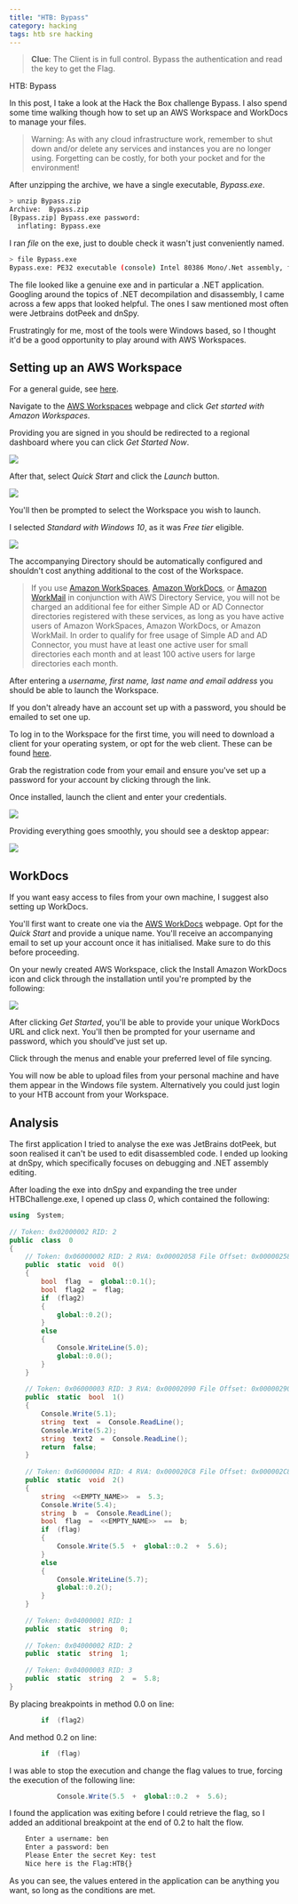 ```yaml
---
title: "HTB: Bypass"
category: hacking
tags: htb sre hacking
---
```


> **Clue**: The Client is in full control. Bypass the authentication and read the key to get the Flag.

HTB: Bypass

In this post, I take a look at the Hack the Box challenge Bypass. I also spend some time walking though how to set up an AWS Workspace and WorkDocs to manage your files.

> Warning: As with any cloud infrastructure work, remember to shut down and/or delete any services and instances you are no longer using. Forgetting can be costly,  for both your pocket and for the environment!

After unzipping the archive, we have a single executable, _Bypass.exe_.
<!--ex-->
```bash
> unzip Bypass.zip
Archive:  Bypass.zip
[Bypass.zip] Bypass.exe password:
  inflating: Bypass.exe
```

I ran _file_ on the exe, just to double check it wasn't just conveniently named.

```bash
> file Bypass.exe
Bypass.exe: PE32 executable (console) Intel 80386 Mono/.Net assembly, for MS Windows
```

The file looked like a genuine exe and in particular a .NET application. Googling around the topics of .NET decompilation and disassembly, I came across a few apps that looked helpful. The ones I saw mentioned most often were Jetbrains dotPeek and dnSpy.

Frustratingly for me, most of the tools were Windows based, so I thought it'd be a good opportunity to play around with AWS Workspaces.

## Setting up an AWS Workspace

For a general guide, see [here](https://docs.aws.amazon.com/workspaces/latest/adminguide/getting-started.html).

Navigate to the [AWS Workspaces](https://aws.amazon.com/workspaces/) webpage and click _Get started with Amazon Workspaces_. 

Providing you are signed in you should be redirected to a regional dashboard where you can click _Get Started Now_.

![](/assets/images/HTB/Bypass/getting_started.png)

After that, select _Quick Start_ and click the _Launch_ button.

![](/assets/images/HTB/Bypass/quick_start.png)

You'll then be prompted to select the Workspace you wish to launch. 

I selected _Standard with Windows 10_, as it was _Free tier_ eligible. 

![](/assets/images/HTB/Bypass/win10.png)

The accompanying Directory should be automatically configured and shouldn't cost anything additional to the cost of the Workspace.

> If you use [Amazon WorkSpaces](https://aws.amazon.com/workspaces/), [Amazon WorkDocs](https://aws.amazon.com/workdocs/), or [Amazon WorkMail](https://aws.amazon.com/workmail/) in conjunction with AWS Directory Service, you will not be charged an additional fee for either Simple AD or AD Connector directories registered with these services, as long as you have active users of Amazon WorkSpaces, Amazon WorkDocs, or Amazon WorkMail. In order to qualify for free usage of Simple AD and AD Connector, you must have at least one active user for small directories each month and at least 100 active users for large directories each month.

After entering a _username, first name, last name and email address_ you should be able to launch the Workspace.

If you don't already have an account set up with a password, you should be emailed to set one up.

To log in to the Workspace for the first time, you will need to download a client for your operating system, or opt for the web client. These can be found [here](https://clients.amazonworkspaces.com/).

Grab the registration code from your email and ensure you've set up a password for your account by clicking through the link.

Once installed, launch the client and enter your credentials.

![](/assets/images/HTB/Bypass/workspace_login.png)

Providing everything goes smoothly, you should see a desktop appear:

![](/assets/images/HTB/Bypass/desktop.png)

## WorkDocs

If you want easy access to files from your own machine, I suggest also setting up WorkDocs. 

You'll first want to create one via the [AWS WorkDocs](https://aws.amazon.com/workdocs/) webpage. Opt for the _Quick Start_ and provide a unique name. You'll receive an accompanying email to set up your account once it has initialised. Make sure to do this before proceeding.

On your newly created AWS Workspace, click the Install Amazon WorkDocs icon and click through the installation until you're prompted by the following:

![](/assets/images/HTB/Bypass/workdocs.png)

After clicking _Get Started_, you'll be able to provide your unique WorkDocs URL and click next. You'll then be prompted for your username and password, which you should've just set up. 

Click through the menus and enable your preferred level of file syncing. 

You will now be able to upload files from your personal machine and have them appear in the Windows file system. Alternatively you could just login to your HTB account from your Workspace.

## Analysis

The first application I tried to analyse the exe was JetBrains dotPeek, but soon realised it can't be used to edit disassembled code. I ended up looking at dnSpy, which specifically focuses on debugging and .NET assembly editing.

After loading the exe into dnSpy and expanding the tree under HTBChallenge.exe, I opened up class _0_, which contained the following:

```csharp
using  System;  
  
// Token: 0x02000002 RID: 2  
public  class  0  
{  
	// Token: 0x06000002 RID: 2 RVA: 0x00002058 File Offset: 0x00000258  
	public  static  void  0()  
	{  
		bool  flag  =  global::0.1();  
		bool  flag2  =  flag;  
		if  (flag2)  
		{  
			global::0.2();  
		}  
		else  
		{  
			Console.WriteLine(5.0);  
			global::0.0();  
		}  
	}  
	  
	// Token: 0x06000003 RID: 3 RVA: 0x00002090 File Offset: 0x00000290  
	public  static  bool  1()  
	{  
		Console.Write(5.1);  
		string  text  =  Console.ReadLine();  
		Console.Write(5.2);  
		string  text2  =  Console.ReadLine();  
		return  false;  
	}  
	  
	// Token: 0x06000004 RID: 4 RVA: 0x000020C8 File Offset: 0x000002C8  
	public  static  void  2()  
	{  
		string  <<EMPTY_NAME>>  =  5.3;  
		Console.Write(5.4);  
		string  b  =  Console.ReadLine();  
		bool  flag  =  <<EMPTY_NAME>>  ==  b;  
		if  (flag)  
		{  
			Console.Write(5.5  +  global::0.2  +  5.6);  
		}  
		else  
		{  
			Console.WriteLine(5.7);  
			global::0.2();  
		}  
	}  
  
	// Token: 0x04000001 RID: 1  
	public  static  string  0;  
	  
	// Token: 0x04000002 RID: 2  
	public  static  string  1;  
	  
	// Token: 0x04000003 RID: 3  
	public  static  string  2  =  5.8;  
}
```

By placing breakpoints in method 0.0 on line:

```csharp
		if  (flag2)  
```

And method 0.2 on line:

```csharp
		if  (flag)  
```

I was able to stop the execution and change the flag values to true, forcing the execution of the following line:

```csharp
			Console.Write(5.5  +  global::0.2  +  5.6);  
```
I found the application was exiting before I could retrieve the flag, so I added an additional breakpoint at the end of 0.2 to halt the flow.

```bash
	Enter a username: ben
	Enter a password: ben
	Please Enter the secret Key: test
	Nice here is the Flag:HTB{}
```
As you can see, the values entered in the application can be anything you want, so long as the conditions are met.
